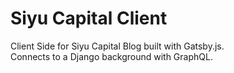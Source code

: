 # Siyu Capital Client
Client Side for Siyu Capital Blog built with Gatsby.js.  
Connects to a Django background with GraphQL.


